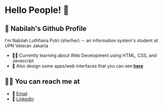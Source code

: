 # Hello People! 👋


<!-- **nabilahlp/nabilahlp** is a ✨ _special_ ✨ repository because its `README.md` (this file) appears on your GitHub profile. -->
## 🍊 Nabilah's Github Profile
I'm Nabilah Luthfiana Putri (she/her) -- an information system's student at UPN Veteran Jakarta 
- 👩‍💻 Currently learning about Web Development using HTML, CSS, and Javascript
- 🎨 Also design some apps/web interfaces that you can see [**here**](https://www.dribbble.com/nabilahlp)

## 🤙🏻 You can reach me at
- 📧 [Email](mailto:nabilahluthfianaputri@gmail.com)
- 🔗 [LinkedIn](https://www.linkedin.com/in/nabilah-luthfiana-putri-a7b8a81b7/)


